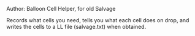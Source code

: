 Author: Balloon
Cell Helper, for old Salvage

Records what cells you need, tells you what each cell does on drop, and writes the cells to a LL file (salvage.txt) when obtained.
